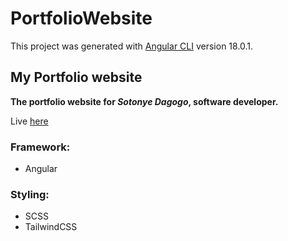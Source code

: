 # PortfolioWebsite

This project was generated with [Angular CLI](https://github.com/angular/angular-cli) version 18.0.1.

## My Portfolio website
**The portfolio website for *Sotonye Dagogo*, software developer.**

Live [here](https://sotonye-dagogo.is-a.dev/)


### Framework:

- Angular

### Styling:

- SCSS
- TailwindCSS

